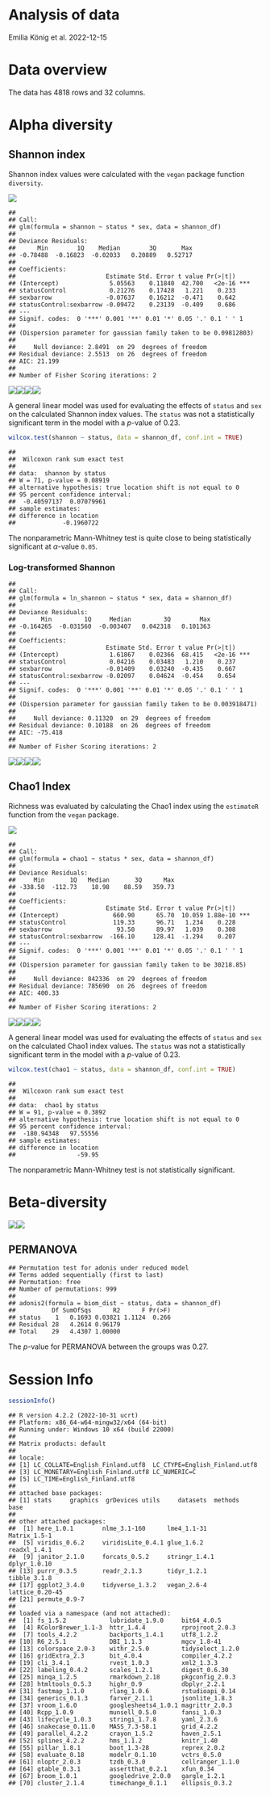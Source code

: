 Analysis of data
================
Emilia König et al.
2022-12-15

# Data overview

The data has 4818 rows and 32 columns.

# Alpha diversity

## Shannon index

Shannon index values were calculated with the `vegan` package function
`diversity`.

![](AnalysisSummary_15-09-2022_files/figure-gfm/unnamed-chunk-2-1.png)<!-- -->

    ## 
    ## Call:
    ## glm(formula = shannon ~ status * sex, data = shannon_df)
    ## 
    ## Deviance Residuals: 
    ##      Min        1Q    Median        3Q       Max  
    ## -0.78488  -0.16823  -0.02033   0.20889   0.52717  
    ## 
    ## Coefficients:
    ##                         Estimate Std. Error t value Pr(>|t|)    
    ## (Intercept)              5.05563    0.11840  42.700   <2e-16 ***
    ## statusControl            0.21276    0.17428   1.221    0.233    
    ## sexbarrow               -0.07637    0.16212  -0.471    0.642    
    ## statusControl:sexbarrow -0.09472    0.23139  -0.409    0.686    
    ## ---
    ## Signif. codes:  0 '***' 0.001 '**' 0.01 '*' 0.05 '.' 0.1 ' ' 1
    ## 
    ## (Dispersion parameter for gaussian family taken to be 0.09812803)
    ## 
    ##     Null deviance: 2.8491  on 29  degrees of freedom
    ## Residual deviance: 2.5513  on 26  degrees of freedom
    ## AIC: 21.199
    ## 
    ## Number of Fisher Scoring iterations: 2

![](AnalysisSummary_15-09-2022_files/figure-gfm/unnamed-chunk-3-1.png)<!-- -->![](AnalysisSummary_15-09-2022_files/figure-gfm/unnamed-chunk-3-2.png)<!-- -->![](AnalysisSummary_15-09-2022_files/figure-gfm/unnamed-chunk-3-3.png)<!-- -->![](AnalysisSummary_15-09-2022_files/figure-gfm/unnamed-chunk-3-4.png)<!-- -->

A general linear model was used for evaluating the effects of `status`
and `sex` on the calculated Shannon index values. The `status` was not a
statistically significant term in the model with a $p$-value of 0.23.

``` r
wilcox.test(shannon ~ status, data = shannon_df, conf.int = TRUE) 
```

    ## 
    ##  Wilcoxon rank sum exact test
    ## 
    ## data:  shannon by status
    ## W = 71, p-value = 0.08919
    ## alternative hypothesis: true location shift is not equal to 0
    ## 95 percent confidence interval:
    ##  -0.40597137  0.07079961
    ## sample estimates:
    ## difference in location 
    ##             -0.1960722

The nonparametric Mann-Whitney test is quite close to being
statistically significant at $\alpha$-value `0.05`.

### Log-transformed Shannon

    ## 
    ## Call:
    ## glm(formula = ln_shannon ~ status * sex, data = shannon_df)
    ## 
    ## Deviance Residuals: 
    ##       Min         1Q     Median         3Q        Max  
    ## -0.164265  -0.031560  -0.003407   0.042318   0.101363  
    ## 
    ## Coefficients:
    ##                         Estimate Std. Error t value Pr(>|t|)    
    ## (Intercept)              1.61867    0.02366  68.415   <2e-16 ***
    ## statusControl            0.04216    0.03483   1.210    0.237    
    ## sexbarrow               -0.01409    0.03240  -0.435    0.667    
    ## statusControl:sexbarrow -0.02097    0.04624  -0.454    0.654    
    ## ---
    ## Signif. codes:  0 '***' 0.001 '**' 0.01 '*' 0.05 '.' 0.1 ' ' 1
    ## 
    ## (Dispersion parameter for gaussian family taken to be 0.003918471)
    ## 
    ##     Null deviance: 0.11320  on 29  degrees of freedom
    ## Residual deviance: 0.10188  on 26  degrees of freedom
    ## AIC: -75.418
    ## 
    ## Number of Fisher Scoring iterations: 2

![](AnalysisSummary_15-09-2022_files/figure-gfm/unnamed-chunk-5-1.png)<!-- -->![](AnalysisSummary_15-09-2022_files/figure-gfm/unnamed-chunk-5-2.png)<!-- -->![](AnalysisSummary_15-09-2022_files/figure-gfm/unnamed-chunk-5-3.png)<!-- -->![](AnalysisSummary_15-09-2022_files/figure-gfm/unnamed-chunk-5-4.png)<!-- -->

## Chao1 Index

Richness was evaluated by calculating the Chao1 index using the
`estimateR` function from the `vegan` package.

![](AnalysisSummary_15-09-2022_files/figure-gfm/unnamed-chunk-6-1.png)<!-- -->

    ## 
    ## Call:
    ## glm(formula = chao1 ~ status * sex, data = shannon_df)
    ## 
    ## Deviance Residuals: 
    ##     Min       1Q   Median       3Q      Max  
    ## -338.50  -112.73    18.98    88.59   359.73  
    ## 
    ## Coefficients:
    ##                         Estimate Std. Error t value Pr(>|t|)    
    ## (Intercept)               660.90      65.70  10.059 1.88e-10 ***
    ## statusControl             119.33      96.71   1.234    0.228    
    ## sexbarrow                  93.50      89.97   1.039    0.308    
    ## statusControl:sexbarrow  -166.10     128.41  -1.294    0.207    
    ## ---
    ## Signif. codes:  0 '***' 0.001 '**' 0.01 '*' 0.05 '.' 0.1 ' ' 1
    ## 
    ## (Dispersion parameter for gaussian family taken to be 30218.85)
    ## 
    ##     Null deviance: 842336  on 29  degrees of freedom
    ## Residual deviance: 785690  on 26  degrees of freedom
    ## AIC: 400.33
    ## 
    ## Number of Fisher Scoring iterations: 2

![](AnalysisSummary_15-09-2022_files/figure-gfm/unnamed-chunk-7-1.png)<!-- -->![](AnalysisSummary_15-09-2022_files/figure-gfm/unnamed-chunk-7-2.png)<!-- -->![](AnalysisSummary_15-09-2022_files/figure-gfm/unnamed-chunk-7-3.png)<!-- -->![](AnalysisSummary_15-09-2022_files/figure-gfm/unnamed-chunk-7-4.png)<!-- -->

A general linear model was used for evaluating the effects of `status`
and `sex` on the calculated Chao1 index values. The `status` was not a
statistically significant term in the model with a $p$-value of 0.23.

``` r
wilcox.test(chao1 ~ status, data = shannon_df, conf.int = TRUE) 
```

    ## 
    ##  Wilcoxon rank sum exact test
    ## 
    ## data:  chao1 by status
    ## W = 91, p-value = 0.3892
    ## alternative hypothesis: true location shift is not equal to 0
    ## 95 percent confidence interval:
    ##  -180.94348   97.55556
    ## sample estimates:
    ## difference in location 
    ##                 -59.95

The nonparametric Mann-Whitney test is not statistically significant.

# Beta-diversity

![](AnalysisSummary_15-09-2022_files/figure-gfm/unnamed-chunk-9-1.png)<!-- -->![](AnalysisSummary_15-09-2022_files/figure-gfm/unnamed-chunk-9-2.png)<!-- -->

## PERMANOVA

    ## Permutation test for adonis under reduced model
    ## Terms added sequentially (first to last)
    ## Permutation: free
    ## Number of permutations: 999
    ## 
    ## adonis2(formula = biom_dist ~ status, data = shannon_df)
    ##          Df SumOfSqs      R2      F Pr(>F)
    ## status    1   0.1693 0.03821 1.1124  0.266
    ## Residual 28   4.2614 0.96179              
    ## Total    29   4.4307 1.00000

The $p$-value for PERMANOVA between the groups was 0.27.

# Session Info

``` r
sessionInfo()
```

    ## R version 4.2.2 (2022-10-31 ucrt)
    ## Platform: x86_64-w64-mingw32/x64 (64-bit)
    ## Running under: Windows 10 x64 (build 22000)
    ## 
    ## Matrix products: default
    ## 
    ## locale:
    ## [1] LC_COLLATE=English_Finland.utf8  LC_CTYPE=English_Finland.utf8   
    ## [3] LC_MONETARY=English_Finland.utf8 LC_NUMERIC=C                    
    ## [5] LC_TIME=English_Finland.utf8    
    ## 
    ## attached base packages:
    ## [1] stats     graphics  grDevices utils     datasets  methods   base     
    ## 
    ## other attached packages:
    ##  [1] here_1.0.1        nlme_3.1-160      lme4_1.1-31       Matrix_1.5-1     
    ##  [5] viridis_0.6.2     viridisLite_0.4.1 glue_1.6.2        readxl_1.4.1     
    ##  [9] janitor_2.1.0     forcats_0.5.2     stringr_1.4.1     dplyr_1.0.10     
    ## [13] purrr_0.3.5       readr_2.1.3       tidyr_1.2.1       tibble_3.1.8     
    ## [17] ggplot2_3.4.0     tidyverse_1.3.2   vegan_2.6-4       lattice_0.20-45  
    ## [21] permute_0.9-7    
    ## 
    ## loaded via a namespace (and not attached):
    ##  [1] fs_1.5.2            lubridate_1.9.0     bit64_4.0.5        
    ##  [4] RColorBrewer_1.1-3  httr_1.4.4          rprojroot_2.0.3    
    ##  [7] tools_4.2.2         backports_1.4.1     utf8_1.2.2         
    ## [10] R6_2.5.1            DBI_1.1.3           mgcv_1.8-41        
    ## [13] colorspace_2.0-3    withr_2.5.0         tidyselect_1.2.0   
    ## [16] gridExtra_2.3       bit_4.0.4           compiler_4.2.2     
    ## [19] cli_3.4.1           rvest_1.0.3         xml2_1.3.3         
    ## [22] labeling_0.4.2      scales_1.2.1        digest_0.6.30      
    ## [25] minqa_1.2.5         rmarkdown_2.18      pkgconfig_2.0.3    
    ## [28] htmltools_0.5.3     highr_0.9           dbplyr_2.2.1       
    ## [31] fastmap_1.1.0       rlang_1.0.6         rstudioapi_0.14    
    ## [34] generics_0.1.3      farver_2.1.1        jsonlite_1.8.3     
    ## [37] vroom_1.6.0         googlesheets4_1.0.1 magrittr_2.0.3     
    ## [40] Rcpp_1.0.9          munsell_0.5.0       fansi_1.0.3        
    ## [43] lifecycle_1.0.3     stringi_1.7.8       yaml_2.3.6         
    ## [46] snakecase_0.11.0    MASS_7.3-58.1       grid_4.2.2         
    ## [49] parallel_4.2.2      crayon_1.5.2        haven_2.5.1        
    ## [52] splines_4.2.2       hms_1.1.2           knitr_1.40         
    ## [55] pillar_1.8.1        boot_1.3-28         reprex_2.0.2       
    ## [58] evaluate_0.18       modelr_0.1.10       vctrs_0.5.0        
    ## [61] nloptr_2.0.3        tzdb_0.3.0          cellranger_1.1.0   
    ## [64] gtable_0.3.1        assertthat_0.2.1    xfun_0.34          
    ## [67] broom_1.0.1         googledrive_2.0.0   gargle_1.2.1       
    ## [70] cluster_2.1.4       timechange_0.1.1    ellipsis_0.3.2
